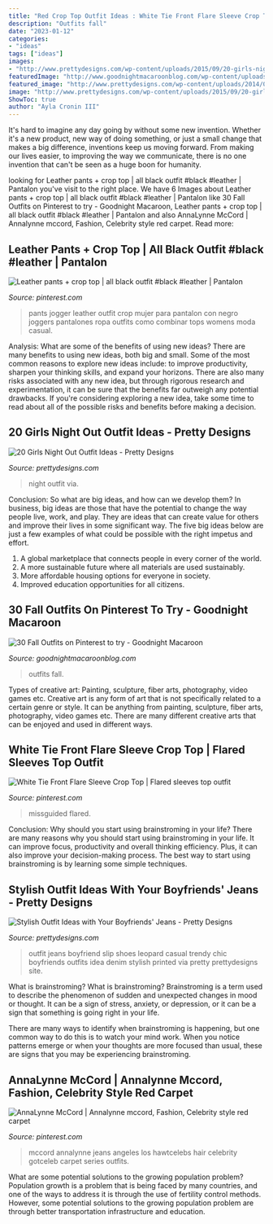 ```yaml
---
title: "Red Crop Top Outfit Ideas : White Tie Front Flare Sleeve Crop Top"
description: "Outfits fall"
date: "2023-01-12"
categories:
- "ideas"
tags: ["ideas"]
images:
- "http://www.prettydesigns.com/wp-content/uploads/2015/09/20-girls-night-out-outfit-ideas13.jpg"
featuredImage: "http://www.goodnightmacaroonblog.com/wp-content/uploads/2017/08/7cf8f5a661210853a328ffbd8ed31af2.jpg"
featured_image: "http://www.prettydesigns.com/wp-content/uploads/2014/08/Trendy-Outfit-Idea-with-Boyfriend-Jeans.jpg"
image: "http://www.prettydesigns.com/wp-content/uploads/2015/09/20-girls-night-out-outfit-ideas13.jpg"
ShowToc: true
author: "Ayla Cronin III"
---
```



It's hard to imagine any day going by without some new invention. Whether it's a new product, new way of doing something, or just a small change that makes a big difference, inventions keep us moving forward. From making our lives easier, to improving the way we communicate, there is no one invention that can't be seen as a huge boon for humanity.

	

		
looking for Leather pants + crop top | all black outfit #black #leather | Pantalon you've visit to the right place. We have 6 Images about Leather pants + crop top | all black outfit #black #leather | Pantalon like 30 Fall Outfits on Pinterest to try - Goodnight Macaroon, Leather pants + crop top | all black outfit #black #leather | Pantalon and also AnnaLynne McCord | Annalynne mccord, Fashion, Celebrity style red carpet. Read more:
		
    
## Leather Pants + Crop Top | All Black Outfit #black #leather | Pantalon

<img loading=lazy src="https://i.pinimg.com/736x/d7/c4/3a/d7c43aa1b359a79fb809909e3a529440--jogger-pants-outfit-leather-jogger-pants.jpg" onerror="this.onerror=null;this.src='https://tse4.mm.bing.net/th?id=OIP.ieP1fRhPCUz9LVdBo_KB7wHaK5&amp;pid=15.1';" alt="Leather pants + crop top | all black outfit #black #leather | Pantalon">

_Source: pinterest.com_

>pants jogger leather outfit crop mujer para pantalon con negro joggers pantalones ropa outfits como combinar tops womens moda casual. 

	

Analysis: What are some of the benefits of using new ideas?
There are many benefits to using new ideas, both big and small. Some of the most common reasons to explore new ideas include: to improve productivity, sharpen your thinking skills, and expand your horizons. There are also many risks associated with any new idea, but through rigorous research and experimentation, it can be sure that the benefits far outweigh any potential drawbacks. If you're considering exploring a new idea, take some time to read about all of the possible risks and benefits before making a decision.

    
## 20 Girls Night Out Outfit Ideas - Pretty Designs

<img loading=lazy src="http://www.prettydesigns.com/wp-content/uploads/2015/09/20-girls-night-out-outfit-ideas13.jpg" onerror="this.onerror=null;this.src='https://tse3.mm.bing.net/th?id=OIP.rC3VmS2Bjcmu6NIu55275QHaLH&amp;pid=15.1';" alt="20 Girls Night Out Outfit Ideas - Pretty Designs">

_Source: prettydesigns.com_

>night outfit via. 

	

Conclusion: So what are big ideas, and how can we develop them?
In business, big ideas are those that have the potential to change the way people live, work, and play. They are ideas that can create value for others and improve their lives in some significant way. The five big ideas below are just a few examples of what could be possible with the right impetus and effort.
1. A global marketplace that connects people in every corner of the world.
2. A more sustainable future where all materials are used sustainably.
3. More affordable housing options for everyone in society. 
4. Improved education opportunities for all citizens. 

    
## 30 Fall Outfits On Pinterest To Try - Goodnight Macaroon

<img loading=lazy src="http://www.goodnightmacaroonblog.com/wp-content/uploads/2017/08/7cf8f5a661210853a328ffbd8ed31af2.jpg" onerror="this.onerror=null;this.src='https://tse2.mm.bing.net/th?id=OIP.FCjp_J5v46-0fQtQj5mjsQHaQK&amp;pid=15.1';" alt="30 Fall Outfits on Pinterest to try - Goodnight Macaroon">

_Source: goodnightmacaroonblog.com_

>outfits fall. 

	

Types of creative art: Painting, sculpture, fiber arts, photography, video games etc.
Creative art is any form of art that is not specifically related to a certain genre or style. It can be anything from painting, sculpture, fiber arts, photography, video games etc. There are many different creative arts that can be enjoyed and used in different ways.

    
## White Tie Front Flare Sleeve Crop Top | Flared Sleeves Top Outfit

<img loading=lazy src="https://i.pinimg.com/736x/76/75/cf/7675cfd975b7d3d07b6c26576241ea99.jpg" onerror="this.onerror=null;this.src='https://tse4.mm.bing.net/th?id=OIP.-cze12Us4pl-yu1x_xIKRQHaKu&amp;pid=15.1';" alt="White Tie Front Flare Sleeve Crop Top | Flared sleeves top outfit">

_Source: pinterest.com_

>missguided flared. 

	

Conclusion: Why should you start using brainstroming in your life?
There are many reasons why you should start using brainstroming in your life. It can improve focus, productivity and overall thinking efficiency. Plus, it can also improve your decision-making process. The best way to start using brainstroming is by learning some simple techniques.

    
## Stylish Outfit Ideas With Your Boyfriends&#039; Jeans - Pretty Designs

<img loading=lazy src="http://www.prettydesigns.com/wp-content/uploads/2014/08/Trendy-Outfit-Idea-with-Boyfriend-Jeans.jpg" onerror="this.onerror=null;this.src='https://tse2.mm.bing.net/th?id=OIP.jwU6Ycs2FqZ7GUf0p9B7tAHaK3&amp;pid=15.1';" alt="Stylish Outfit Ideas with Your Boyfriends&#039; Jeans - Pretty Designs">

_Source: prettydesigns.com_

>outfit jeans boyfriend slip shoes leopard casual trendy chic boyfriends outfits idea denim stylish printed via pretty prettydesigns site. 

	

What is brainstroming?
What is brainstroming?
 Brainstroming is a term used to describe the phenomenon of sudden and unexpected changes in mood or thought. It can be a sign of stress, anxiety, or depression, or it can be a sign that something is going right in your life.

There are many ways to identify when brainstroming is happening, but one common way to do this is to watch your mind work. When you notice patterns emerge or when your thoughts are more focused than usual, these are signs that you may be experiencing brainstroming.

    
## AnnaLynne McCord | Annalynne Mccord, Fashion, Celebrity Style Red Carpet

<img loading=lazy src="https://i.pinimg.com/736x/40/d8/2f/40d82f4f2b213f006e6bba4be6f133e7.jpg" onerror="this.onerror=null;this.src='https://tse2.mm.bing.net/th?id=OIP.YsJzIwLdRsvLiC6wxJv6WQHaLH&amp;pid=15.1';" alt="AnnaLynne McCord | Annalynne mccord, Fashion, Celebrity style red carpet">

_Source: pinterest.com_

>mccord annalynne jeans angeles los hawtcelebs hair celebrity gotceleb carpet series outfits. 

	

What are some potential solutions to the growing population problem?
Population growth is a problem that is being faced by many countries, and one of the ways to address it is through the use of fertility control methods. However, some potential solutions to the growing population problem are through better transportation infrastructure and education.

